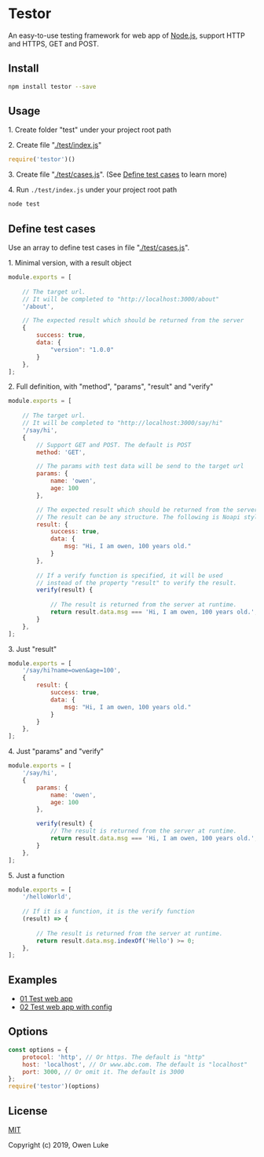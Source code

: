 
# Testor

An easy-to-use testing framework for web app of [Node.js](https://nodejs.org), support HTTP and HTTPS, GET and POST.


## Install

```sh
npm install testor --save
```

## Usage

1\. Create folder "test" under your project root path

2\. Create file "[./test/index.js](./examples/01-test-web-app/test/index.js)"

```js
require('testor')()
```

3\. Create file "[./test/cases.js](./examples/01-test-web-app/test/cases.js)". (See [Define test cases](#Define-test-cases) to learn more)

4\. Run `./test/index.js` under your project root path

```sh
node test
```

## Define test cases

Use an array to define test cases in file "[./test/cases.js](./examples/01-test-web-app/test/cases.js)".

1\. Minimal version, with a result object

```js
module.exports = [
    
    // The target url. 
    // It will be completed to "http://localhost:3000/about"
    '/about', 

    // The expected result which should be returned from the server
    {
        success: true,
        data: {
            "version": "1.0.0"
        }
    },
];
```

2\. Full definition, with "method", "params", "result" and "verify"

```js
module.exports = [
    
    // The target url. 
    // It will be completed to "http://localhost:3000/say/hi"
    '/say/hi',
    {
        // Support GET and POST. The default is POST
        method: 'GET', 

        // The params with test data will be send to the target url 
        params: { 
            name: 'owen',
            age: 100
        },

        // The expected result which should be returned from the server.
        // The result can be any structure. The following is Noapi style.
        result: {
            success: true,
            data: {
                msg: "Hi, I am owen, 100 years old."
            }
        },
        
        // If a verify function is specified, it will be used
        // instead of the property "result" to verify the result.
        verify(result) {
            
            // The result is returned from the server at runtime.
            return result.data.msg === 'Hi, I am owen, 100 years old.';
        }
    },    
];
```

3\. Just "result"

```js
module.exports = [
    '/say/hi?name=owen&age=100',
    {
        result: {
            success: true,
            data: {
                msg: "Hi, I am owen, 100 years old."
            }
        }
    },    
];
```

4\. Just "params" and "verify"

```js
module.exports = [
    '/say/hi',
    {
        params: {
            name: 'owen',
            age: 100
        },

        verify(result) {
            // The result is returned from the server at runtime.
            return result.data.msg === 'Hi, I am owen, 100 years old.';
        }
    },
];
```

5\. Just a function

```js
module.exports = [
    '/helloWorld',
    
    // If it is a function, it is the verify function
    (result) => {
    
        // The result is returned from the server at runtime.
        return result.data.msg.indexOf('Hello') >= 0;
    },
];
```

## Examples

* [01 Test web app](./examples/01-test-web-app)
* [02 Test web app with config](./examples/02-test-web-app-with-config)

## Options

```js
const options = {
    protocol: 'http', // Or https. The default is "http"
    host: 'localhost', // Or www.abc.com. The default is "localhost"
    port: 3000, // Or omit it. The default is 3000
};
require('testor')(options)
```

## License

[MIT](LICENSE)

Copyright (c) 2019, Owen Luke
